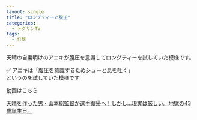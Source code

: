```yaml
---
layout: single
title: "ロングティーと腹圧"
categories:
  - トクサンTV
tags:
  - 打撃
---
```


天晴の自粛明けのアニキが腹圧を意識してロングティーを試していた模様です。

✅ アニキは「腹圧を意識するためシューと息を吐く」  
というのを試していた模様です

動画はこちら
<!--<iframe width="560" height="315" src="https://www.youtube.com/embed/SJdl562Suic" frameborder="0" allow="accelerometer; autoplay; encrypted-media; gyroscope; picture-in-picture" allowfullscreen></iframe>-->

[天晴を作った男・山本総監督が選手復帰へ！しかし…現実は厳しい。地獄の43歳誕生日。](https://youtu.be/SJdl562Suic)